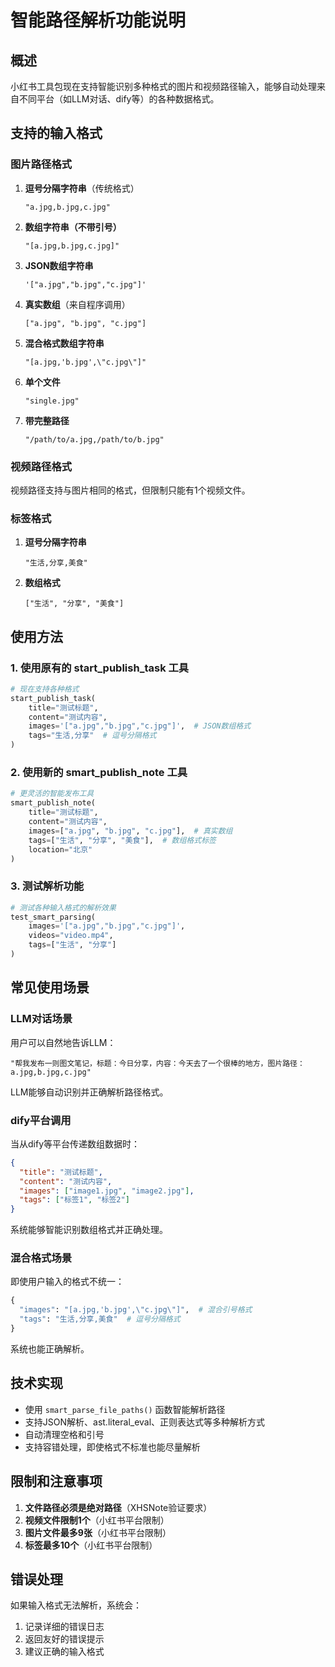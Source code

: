 # 智能路径解析功能说明

## 概述

小红书工具包现在支持智能识别多种格式的图片和视频路径输入，能够自动处理来自不同平台（如LLM对话、dify等）的各种数据格式。

## 支持的输入格式

### 图片路径格式

1. **逗号分隔字符串**（传统格式）
   ```
   "a.jpg,b.jpg,c.jpg"
   ```

2. **数组字符串（不带引号）**
   ```
   "[a.jpg,b.jpg,c.jpg]"
   ```

3. **JSON数组字符串**
   ```
   '["a.jpg","b.jpg","c.jpg"]'
   ```

4. **真实数组**（来自程序调用）
   ```
   ["a.jpg", "b.jpg", "c.jpg"]
   ```

5. **混合格式数组字符串**
   ```
   "[a.jpg,'b.jpg',\"c.jpg\"]"
   ```

6. **单个文件**
   ```
   "single.jpg"
   ```

7. **带完整路径**
   ```
   "/path/to/a.jpg,/path/to/b.jpg"
   ```

### 视频路径格式

视频路径支持与图片相同的格式，但限制只能有1个视频文件。

### 标签格式

1. **逗号分隔字符串**
   ```
   "生活,分享,美食"
   ```

2. **数组格式**
   ```
   ["生活", "分享", "美食"]
   ```

## 使用方法

### 1. 使用原有的 start_publish_task 工具

```python
# 现在支持各种格式
start_publish_task(
    title="测试标题",
    content="测试内容", 
    images='["a.jpg","b.jpg","c.jpg"]',  # JSON数组格式
    tags="生活,分享"  # 逗号分隔格式
)
```

### 2. 使用新的 smart_publish_note 工具

```python
# 更灵活的智能发布工具
smart_publish_note(
    title="测试标题",
    content="测试内容",
    images=["a.jpg", "b.jpg", "c.jpg"],  # 真实数组
    tags=["生活", "分享", "美食"],  # 数组格式标签
    location="北京"
)
```

### 3. 测试解析功能

```python
# 测试各种输入格式的解析效果
test_smart_parsing(
    images='["a.jpg","b.jpg","c.jpg"]',
    videos="video.mp4", 
    tags=["生活", "分享"]
)
```

## 常见使用场景

### LLM对话场景

用户可以自然地告诉LLM：
```
"帮我发布一则图文笔记，标题：今日分享，内容：今天去了一个很棒的地方，图片路径：a.jpg,b.jpg,c.jpg"
```

LLM能够自动识别并正确解析路径格式。

### dify平台调用

当从dify等平台传递数组数据时：
```json
{
  "title": "测试标题",
  "content": "测试内容",
  "images": ["image1.jpg", "image2.jpg"],
  "tags": ["标签1", "标签2"]
}
```

系统能够智能识别数组格式并正确处理。

### 混合格式场景

即使用户输入的格式不统一：
```python
{
  "images": "[a.jpg,'b.jpg',\"c.jpg\"]",  # 混合引号格式
  "tags": "生活,分享,美食"  # 逗号分隔格式
}
```

系统也能正确解析。

## 技术实现

- 使用 `smart_parse_file_paths()` 函数智能解析路径
- 支持JSON解析、ast.literal_eval、正则表达式等多种解析方式
- 自动清理空格和引号
- 支持容错处理，即使格式不标准也能尽量解析

## 限制和注意事项

1. **文件路径必须是绝对路径**（XHSNote验证要求）
2. **视频文件限制1个**（小红书平台限制）
3. **图片文件最多9张**（小红书平台限制）
4. **标签最多10个**（小红书平台限制）

## 错误处理

如果输入格式无法解析，系统会：
1. 记录详细的错误日志
2. 返回友好的错误提示
3. 建议正确的输入格式